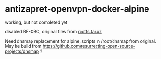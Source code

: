 # antizapret-openvpn-docker-alpine
working, but not completed yet

   disabled BF-CBC, original files from [rootfs.tar.xz](https://antizapret.prostovpn.org/container-images/az-vpn/rootfs.tar.xz)

Need dnsmap replacement for alpine, scripts in /root/dnsmap from original.
May be build from https://github.com/resurrecting-open-source-projects/dnsmap ?
